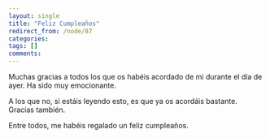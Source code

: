 ```yaml
---
layout: single
title: "Feliz Cumpleaños"
redirect_from: /node/87
categories:
tags: []
comments: 
---
```

Muchas gracias a todos los que os habéis acordado de mi durante el día de ayer. Ha sido muy emocionante.  

A los que no, si estáis leyendo esto, es que ya os acordáis bastante. Gracias también.  

Entre todos, me habéis regalado un feliz cumpleaños.

